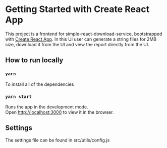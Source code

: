 # Getting Started with Create React App

This project is a frontend for simple-react-download-service, bootstrapped with [Create React App](https://github.com/facebook/create-react-app). In this UI user can generate a string files for 2MB size, download it from the UI and view the report directly from the UI.

## How to run locally

### `yarn`

To install all of the dependencies

### `yarn start`

Runs the app in the development mode.\
Open [http://localhost:3000](http://localhost:3000) to view it in the browser.

## Settings

The settings file can be found in src/utils/config.js

